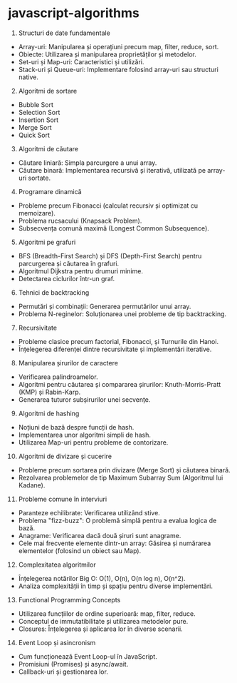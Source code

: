 # javascript-algorithms


1. Structuri de date fundamentale
 - Array-uri: Manipularea și operațiuni precum map, filter, reduce, sort.
 - Obiecte: Utilizarea și manipularea proprietăților și metodelor.
 - Set-uri și Map-uri: Caracteristici și utilizări.
 - Stack-uri și Queue-uri: Implementare folosind array-uri sau structuri native.
   
2. Algoritmi de sortare
 - Bubble Sort
 - Selection Sort
 - Insertion Sort
 - Merge Sort
 - Quick Sort

3. Algoritmi de căutare
 - Căutare liniară: Simpla parcurgere a unui array.
 - Căutare binară: Implementarea recursivă și iterativă, utilizată pe array-uri sortate.
   
4. Programare dinamică
 - Probleme precum Fibonacci (calculat recursiv și optimizat cu memoizare).
 - Problema rucsacului (Knapsack Problem).
 - Subsecvența comună maximă (Longest Common Subsequence).
   
5. Algoritmi pe grafuri
 - BFS (Breadth-First Search) și DFS (Depth-First Search) pentru parcurgerea și căutarea în grafuri.
 - Algoritmul Dijkstra pentru drumuri minime.
 - Detectarea ciclurilor într-un graf.
   
6. Tehnici de backtracking
 - Permutări și combinații: Generarea permutărilor unui array.
 - Problema N-reginelor: Soluționarea unei probleme de tip backtracking.
   
7. Recursivitate
 - Probleme clasice precum factorial, Fibonacci, și Turnurile din Hanoi.
 - Înțelegerea diferenței dintre recursivitate și implementări iterative.
   
8. Manipularea șirurilor de caractere
 - Verificarea palindroamelor.
 - Algoritmi pentru căutarea și compararea șirurilor: Knuth-Morris-Pratt (KMP) și Rabin-Karp.
 - Generarea tuturor subșirurilor unei secvențe.
   
9. Algoritmi de hashing
 - Noțiuni de bază despre funcții de hash.
 - Implementarea unor algoritmi simpli de hash.
 - Utilizarea Map-uri pentru probleme de contorizare.
   
10. Algoritmi de divizare și cucerire
 - Probleme precum sortarea prin divizare (Merge Sort) și căutarea binară.
 - Rezolvarea problemelor de tip Maximum Subarray Sum (Algoritmul lui Kadane).
   
11. Probleme comune în interviuri
 - Paranteze echilibrate: Verificarea utilizând stive.
 - Problema "fizz-buzz": O problemă simplă pentru a evalua logica de bază.
 - Anagrame: Verificarea dacă două șiruri sunt anagrame.
 - Cele mai frecvente elemente dintr-un array: Găsirea și numărarea elementelor (folosind un obiect sau Map).
   
12. Complexitatea algoritmilor
 - Înțelegerea notărilor Big O: O(1), O(n), O(n log n), O(n^2).
 - Analiza complexității în timp și spațiu pentru diverse implementări.
   
13. Functional Programming Concepts
 - Utilizarea funcțiilor de ordine superioară: map, filter, reduce.
 - Conceptul de immutatibilitate și utilizarea metodelor pure.
 - Closures: Înțelegerea și aplicarea lor în diverse scenarii.
   
14. Event Loop și asincronism
 - Cum funcționează Event Loop-ul în JavaScript.
 - Promisiuni (Promises) și async/await.
 - Callback-uri și gestionarea lor.
